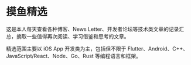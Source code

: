 # 摸鱼精选

这是本人每天查看各种博客、News Letter、开发者论坛等技术类文章的记录汇总，摘取一些值得再次阅读、学习借鉴和思考的文章。

精选范围主要以 iOS App 开发类为主，包括但不限于 Flutter、Android、C++、JavaScript/React、Node、Go、Rust 等编程语言和框架。
